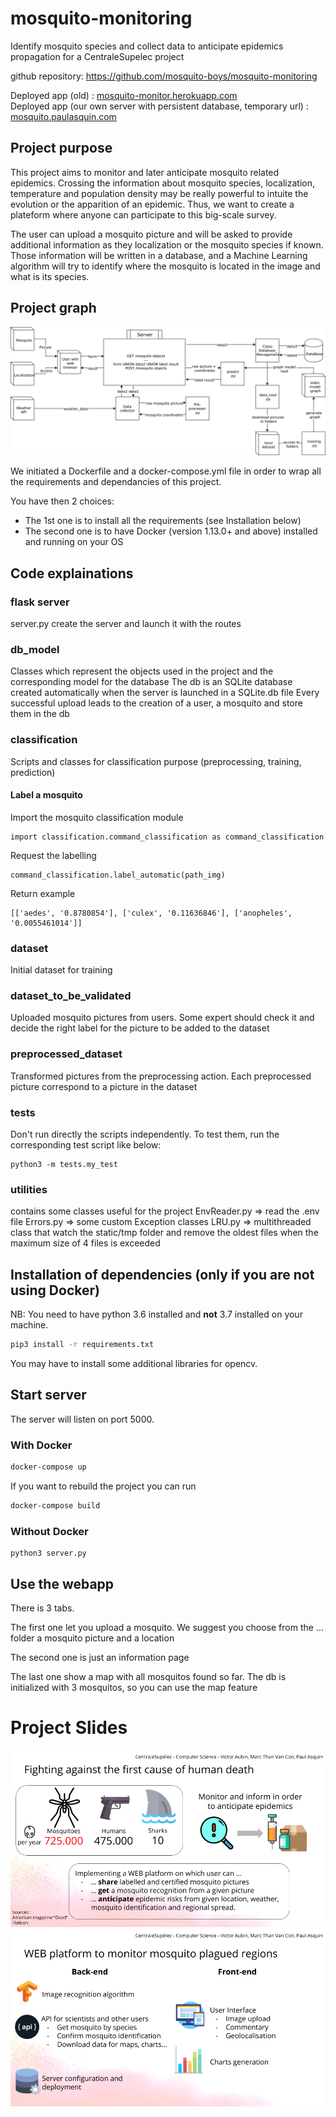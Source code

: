 # mosquito-monitoring
Identify mosquito species and collect data to anticipate epidemics propagation
for a CentraleSupelec project

github repository:
https://github.com/mosquito-boys/mosquito-monitoring

Deployed app (old) : [mosquito-monitor.herokuapp.com](https://mosquito-monitor.herokuapp.com)   
Deployed app (our own server with persistent database, temporary url) : [mosquito.paulasquin.com](https://mosquito.paulasquin.com) 

## Project purpose
This project aims to monitor and later anticipate mosquito related epidemics.
Crossing the information about mosquito species, localization, temperature and population density may be really powerful to intuite the evolution or the apparition of an epidemic. Thus, we want to create a plateform where anyone can participate to this big-scale survey.

The user can upload a mosquito picture and will be asked to provide additional information as they localization or the mosquito species if known.
Those information will be written in a database, and a Machine Learning algorithm will try to identify where the mosquito is located in the image and what is its species. 

## Project graph
![Project Graph](docs/graph_project.png) 

We initiated a Dockerfile and a docker-compose.yml file in order to wrap all the requirements and dependancies of this project.

You have then 2 choices:

- The 1st one is to install all the requirements (see Installation below)
- The second one is to have Docker (version 1.13.0+ and above) installed and running on your OS

## Code explainations

### flask server

server.py create the server and launch it with the routes

### db_model

Classes which represent the objects used in the project and the corresponding model for the database
The db is an SQLite database created automatically when the server is launched in a SQLite.db file
Every successful upload leads to the creation of a user, a mosquito and store them in the db

### classification

Scripts and classes for classification purpose (preprocessing, training, prediction)

#### Label a mosquito
Import the mosquito classification module
```
import classification.command_classification as command_classification
```

Request the labelling
```
command_classification.label_automatic(path_img)
```

Return example 
```
[['aedes', '0.8780854'], ['culex', '0.11636846'], ['anopheles', '0.0055461014']]
```

### dataset

Initial dataset for training

### dataset_to_be_validated

Uploaded mosquito pictures from users. Some expert should check it and decide the right label for the picture to be added to the dataset

### preprocessed_dataset

Transformed pictures from the preprocessing action. Each preprocessed picture correspond to a picture in the dataset

### tests

Don't run directly the scripts independently.
To test them, run the corresponding test script like below:

```
python3 -m tests.my_test
```

### utilities

contains some classes useful for the project
EnvReader.py => read the .env file 
Errors.py => some custom Exception classes
LRU.py => multithreaded class that watch the static/tmp folder and remove the oldest files when the maximum size of 4 files is exceeded


## Installation of dependencies (only if you are not using Docker)

NB: You need to have python 3.6 installed and **not** 3.7 installed on your machine.

```bash
pip3 install -r requirements.txt
```

You may have to install some additional libraries for opencv.

## Start server

The server will listen on port 5000.

### With Docker

```bash
docker-compose up
```

If you want to rebuild the project you can run 

```bash
docker-compose build
```

### Without Docker
```
python3 server.py
```

## Use the webapp

There is 3 tabs.

The first one let you upload a mosquito.
We suggest you choose from the ... folder a mosquito picture and a location

The second one is just an information page

The last one show a map with all mosquitos found so far. The db is initialized with 3 mosquitos, so you can use the map feature

# Project Slides
![Slide 1](docs/slide_1.png) 
![Slide 2](docs/slide_2.png) 
